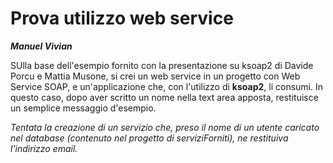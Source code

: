 # Prova utilizzo web service

***Manuel Vivian***


SUlla base dell'esempio fornito con la presentazione su ksoap2 di Davide Porcu e Mattia Musone, si crei un web service in un progetto con Web Service SOAP, e un'applicazione che, con l'utilizzo di **ksoap2**, li consumi.
In questo caso, dopo aver scritto un nome nella text area apposta, restituisce un semplice messaggio d'esempio. 

*Tentata la creazione di un servizio che, preso il nome di un utente caricato nel database (contenuto nel progetto di serviziForniti), ne restituiva l'indirizzo email.* 